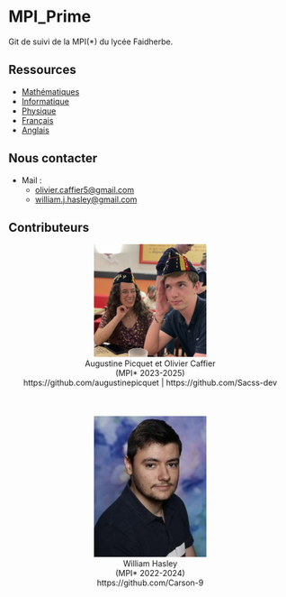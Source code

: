 # MPI_Prime
Git de suivi de la MPI(*) du lycée Faidherbe.


## Ressources

* [Mathématiques](/maths/readme_maths.md)
* [Informatique](/info/readme_info.md)
* [Physique](/physique/readme_physique.md)
* [Français](/français/readme_français.md)
* [Anglais](/anglais/readme_anglais.md)

## Nous contacter
* Mail :
  * olivier.caffier5@gmail.com
  * william.j.hasley@gmail.com
  
## Contributeurs

<div align="center"> <img src="/misc/images/augustine_et_olivier.png" alt="Augustine et Olivier (MPI* 2023-2025)" width="200"/> </div>
<div align="center"> Augustine Picquet et Olivier Caffier  <br /> </div>
<div align="center"> (MPI* 2023-2025)  <br /> </div>
<div align="center"> https://github.com/augustinepicquet | https://github.com/Sacss-dev   </div>

<br /> 
<br /> 
<br /> 
<div align="center"> <img src="/misc/images/image_cv_william.jpg" alt="William Hasley (MPI* 2022-2024)" width="200"/> </div>

<div align="center"> William Hasley  <br /> </div>
<div align="center"> (MPI* 2022-2024) </div>
<div align="center"> https://github.com/Carson-9 </div>
